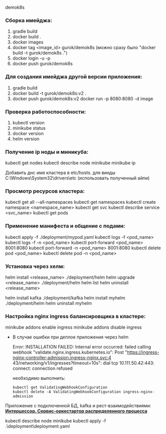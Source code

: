 demok8s

### Сборка имейджа:
1. gradle build
2. docker build .
3. docker images
4. docker tag <image_id> gurok/demok8s (можно сразу было "docker build -t gurok/demok8s .")
5. docker login -u <user> -p <password>
6. docker push gurok/demok8s

### Для создания имейджа другой версии приложения:
1. gradle build
2. docker build -t gurok/demok8s:v2 .
3. docker push gurok/demok8s:v2
   docker run -p 8080:8080 -d image

### Проверка работоспособности:
1. kubectl version
2. minikube status
3. docker version
4. helm version 

### Получение ip ноды и миникуба:
kubectl get nodes
kubectl describe node minikube
minikube ip

Добавить днс имя кластера в etc/hosts. для винды C:\Windows\System32\drivers\etc (использовать полученный айпи)

### Просмотр ресурсов кластера:
kubectl get all --all-namespaces
kubectl get namespaces
kubectl create namespace <namespace_name>
kubectl get svc
kubectl describe service <svc_name>
kubectl get pods

### Применение манифеста и общение с подами:
kubectl apply -f ./deployment/mypod.yaml
kubectl logs -f <pod_name>
kubectl logs -f -n <namespace> <pod_name> 
kubectl port-forward <pod_name> 8001:8080
kubectl port-forward -n <namespace> <pod_name> 8001:8080
kubectl delete pod <pod_name>
kubectl delete pod -n <namespace> <pod_name>

### Установка через хелм:
helm install <release_name> ./deployment/helm
helm upgrade <release_name> ./deployment/helm
helm list
helm uninstall <release_name>

helm install kafka ./deployment/kafka
helm install myhelm ./deployment/helm
helm uninstall myhelm

### Настройка nginx ingress балансировщика в кластере:
minikube addons enable ingress
minikube addons disable ingress

- В случае ошибки при деплое приложения через helm

  Error: INSTALLATION FAILED: Internal error occurred: failed calling webhook "validate.nginx.ingress.kubernetes.io": Post "https://ingress-nginx-controller-admission.ingress-nginx.svc:4
  43/networking/v1/ingresses?timeout=10s": dial tcp 10.111.50.42:443: connect: connection refused

  необходимо выполнить:
    ```
    kubectl get ValidatingWebhookConfiguration
    kubectl delete -A ValidatingWebhookConfiguration ingress-nginx-admission
    ```

Приложение с подключенной БД, kafka и рест-взаимодействиями:
[**Интерцессор. Сервис-оркестартор распределенного процесса**](https://github.com/GUR-ok/arch-brokerage-intercessor)




kubectl describe node minikube
kubectl apply -f .\deployment\deployment.yaml
